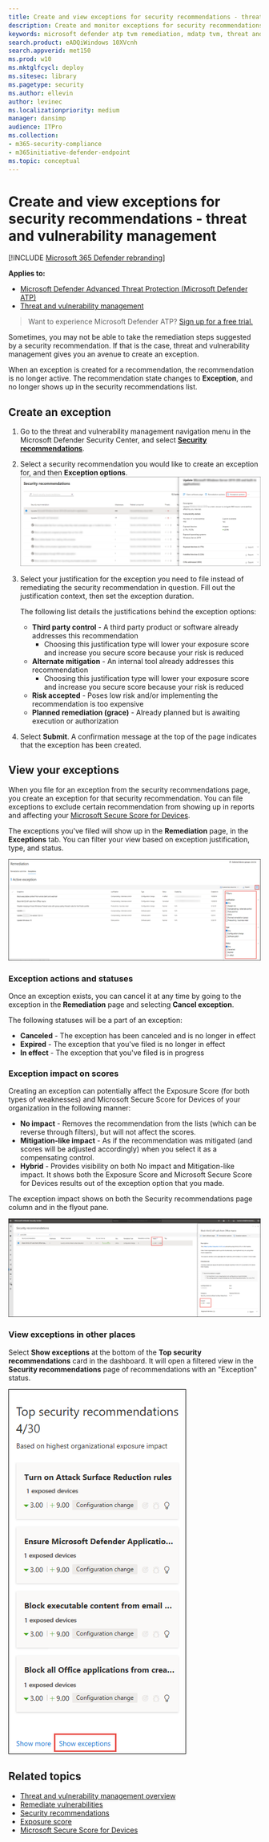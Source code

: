 ```yaml
---
title: Create and view exceptions for security recommendations - threat and vulnerability management
description: Create and monitor exceptions for security recommendations in threat and vulnerability management. 
keywords: microsoft defender atp tvm remediation, mdatp tvm, threat and vulnerability management, threat & vulnerability management, threat & vulnerability management remediation, tvm remediation intune, tvm remediation sccm
search.product: eADQiWindows 10XVcnh
search.appverid: met150
ms.prod: w10
ms.mktglfcycl: deploy
ms.sitesec: library
ms.pagetype: security
ms.author: ellevin
author: levinec
ms.localizationpriority: medium
manager: dansimp
audience: ITPro
ms.collection: 
- m365-security-compliance 
- m365initiative-defender-endpoint 
ms.topic: conceptual
---
```

# Create and view exceptions for security recommendations - threat and vulnerability management

[!INCLUDE [Microsoft 365 Defender rebranding](../../includes/microsoft-defender.md)]

**Applies to:**

- [Microsoft Defender Advanced Threat Protection (Microsoft Defender ATP)](https://go.microsoft.com/fwlink/p/?linkid=2069559)
- [Threat and vulnerability management](next-gen-threat-and-vuln-mgt.md)

>Want to experience Microsoft Defender ATP? [Sign up for a free trial.](https://www.microsoft.com/microsoft-365/windows/microsoft-defender-atp?ocid=docs-wdatp-portaloverview-abovefoldlink)

Sometimes, you may not be able to take the remediation steps suggested by a security recommendation. If that is the case, threat and vulnerability management gives you an avenue to create an exception.

When an exception is created for a recommendation, the recommendation is no longer active. The recommendation state changes to **Exception**, and no longer shows up in the security recommendations list.

## Create an exception

1. Go to the threat and vulnerability management navigation menu in the Microsoft Defender Security Center, and select [**Security recommendations**](tvm-security-recommendation.md).

2. Select a security recommendation you would like to create an exception for, and then **Exception options**.
![Showing where the button for "exception options" is location in a security recommendation flyout.](images/tvm-exception-option.png)

3. Select your justification for the exception you need to file instead of remediating the security recommendation in question. Fill out the justification context, then set the exception duration.

    The following list details the justifications behind the exception options:

    - **Third party control** - A third party product or software already addresses this recommendation
        - Choosing this justification type will lower your exposure score and increase you secure score because your risk is reduced
    - **Alternate mitigation** - An internal tool already addresses this recommendation
        - Choosing this justification type will lower your exposure score and increase you secure score because your risk is reduced
    - **Risk accepted** - Poses low risk and/or implementing the recommendation is too expensive
    - **Planned remediation (grace)** - Already planned but is awaiting execution or authorization

4. Select **Submit**. A confirmation message at the top of the page indicates that the exception has been created.

## View your exceptions

When you file for an exception from the security recommendations page, you create an exception  for that security recommendation. You can file exceptions to exclude certain recommendation from showing up in reports and affecting your [Microsoft Secure Score for Devices](tvm-microsoft-secure-score-devices.md).

The exceptions you've filed will show up in the **Remediation** page, in the **Exceptions** tab. You can filter your view based on exception justification, type, and status.  

![Example of the exception page and filter options.](images/tvm-exception-filters.png)

### Exception actions and statuses

Once an exception exists, you can cancel it at any time by going to the exception in the **Remediation** page and selecting **Cancel exception**.

The following statuses will be a part of an exception:

- **Canceled** - The exception has been canceled and is no longer in effect  
- **Expired** - The exception that you've filed is no longer in effect
- **In effect** - The exception that you've filed is in progress

### Exception impact on scores

Creating an exception can potentially affect the Exposure Score (for both types of weaknesses) and Microsoft Secure Score for Devices of your organization in the following manner:

- **No impact** - Removes the recommendation from the lists (which can be reverse through filters), but will not affect the scores.
- **Mitigation-like impact** - As if the recommendation was mitigated (and scores will be adjusted accordingly) when you select it as a compensating control.
- **Hybrid** - Provides visibility on both No impact and Mitigation-like impact. It shows both the Exposure Score and Microsoft Secure Score for Devices results out of the exception option that you made.

The exception impact shows on both the Security recommendations page column and in the flyout pane.

![Screenshot identifying the impact sections which list score impacts in the full page security recommendations table, and the flyout.](images/tvm-exception-impact.png)

### View exceptions in other places

Select **Show exceptions** at the bottom of the **Top security recommendations** card in the dashboard. It will open a filtered view in the **Security recommendations** page of recommendations with an "Exception" status.

![Screenshot of Show exceptions link in the Top security recommendations card in the dashboard.](images/tvm-exception-dashboard.png)

## Related topics

- [Threat and vulnerability management overview](next-gen-threat-and-vuln-mgt.md)
- [Remediate vulnerabilities](tvm-remediation.md)
- [Security recommendations](tvm-security-recommendation.md)
- [Exposure score](tvm-exposure-score.md)
- [Microsoft Secure Score for Devices](tvm-microsoft-secure-score-devices.md)
